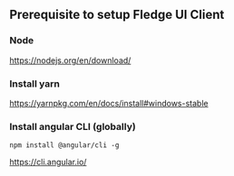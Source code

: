 ## Prerequisite to setup Fledge UI Client

### Node 

https://nodejs.org/en/download/

### Install yarn

https://yarnpkg.com/en/docs/install#windows-stable


### Install angular CLI (globally)

`npm install @angular/cli -g`

https://cli.angular.io/
